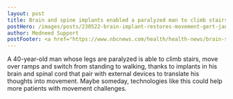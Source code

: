 ```yaml
---
layout: post
title: Brain and spine implants enabled a paralyzed man to climb stairs and walk
postHero: /images/posts/230522-brain-implant-restores-movement-gert-jan-5-se-248p-0a4441.jpg
author: Medneed Support
postFooter: <a href="https://www.nbcnews.com/health/health-news/brain-spine-implants-restored-movement-paralyzed-man-rcna85586/" target="_blank">Continue Reading</a> 
---
```

<!-- Excerpt here before second image below -->

A 40-year-old man whose legs are paralyzed is able to climb stairs, move over ramps and switch from standing to walking, thanks to implants in his brain and spinal cord that pair with external devices to translate his thoughts into movement.
Maybe someday, technologies like this could help more patients with movement challenges.



